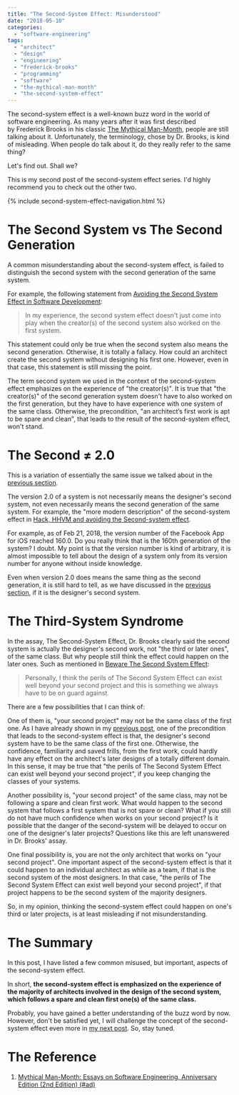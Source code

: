 ```yaml
---
title: "The Second-System Effect: Misunderstood"
date: "2018-05-10"
categories:
  - "software-engineering"
tags:
  - "architect"
  - "design"
  - "engineering"
  - "frederick-brooks"
  - "programming"
  - "software"
  - "the-mythical-man-month"
  - "the-second-system-effect"
---
```


The second-system effect is a well-known buzz word in the world of software engineering. As many years after it was first described by Frederick Brooks in his classic [The Mythical Man-Month](#the-reference), people are still talking about it. Unfortunately, the terminology, chose by Dr. Brooks, is kind of misleading. When people do talk about it, do they really refer to the same thing?

Let's find out. Shall we?

This is my second post of the second-system effect series. I'd highly recommend you to check out the other two.

{% include second-system-effect-navigation.html %}


# The Second System vs The Second Generation

A common misunderstanding about the second-system effect, is failed to distinguish the second system with the second generation of the same system.

For example, the following statement from [Avoiding the Second System Effect in Software Development](http://www.25hoursaday.com/weblog/2008/08/04/AvoidingTheSecondSystemEffectInSoftwareDevelopment.aspx):

> In my experience, the second system effect doesn't just come into play when the creator(s) of the second system also worked on the first system.

This statement could only be true when the second system also means the second generation. Otherwise, it is totally a fallacy. How could an architect create the second system without designing his first one. However, even in that case, this statement is still missing the point.

The term second system we used in the context of the second-system effect emphasizes on the experience of "the creator(s)". It is true that "the creator(s)" of the second generation system doesn't have to also worked on the first generation, but they have to have experience with one system of the same class. Otherwise, the precondition, "an architect’s first work is apt to be spare and clean", that leads to the result of the second-system effect, won't stand.


# The Second ≠ 2.0

This is a variation of essentially the same issue we talked about in the [previous section](#the-second-system-vs-the-second-generation).

The version 2.0 of a system is not necessarily means the designer's second system, not even necessarily means the second generation of the same system. For example, the "more modern description" of the second-system effect in [Hack, HHVM and avoiding the Second-system effect](http://bytepawn.com/hack-hhvm-second-system-effect.html).

For example, as of Feb 21, 2018, the version number of the Facebook App for iOS reached 160.0. Do you really think that is the 160th generation of the system? I doubt. My point is that the version number is kind of arbitrary, it is almost impossible to tell about the design of a system only from its version number for anyone without inside knowledge.

Even when version 2.0 does means the same thing as the second generation, it is still hard to tell, as we have discussed in the [previous section](#the-second-system-vs-the-second-generation), if it is the designer's second system.


# The Third-System Syndrome

In the assay, The Second-System Effect, Dr. Brooks clearly said the second system is actually the designer's second work, not "the third or later ones", of the same class. But why people still think the effect could happen on the later ones. Such as mentioned in [Beware The Second System Effect](http://robertgreiner.com/2012/07/the-second-system-effect/):

> Personally, I think the perils of The Second System Effect can exist well beyond your second project and this is something we always have to be on guard against.

There are a few possibilities that I can think of:

One of them is, "your second project" may not be the same class of the first one. As I have already shown in my [previous post]({{page.previous.url}}), one of the precondition that leads to the second-system effect is that, the designer's second system have to be the same class of the first one. Otherwise, the confidence, familiarity and saved frills, from the first work, could hardly have any effect on the architect's later designs of a totally different domain. In this sense, it may be true that "the perils of The Second System Effect can exist well beyond your second project", if you keep changing the classes of your systems.

Another possibility is, "your second project" of the same class, may not be following a spare and clean first work. What would happen to the second system that follows a first system that is not spare or clean? What if you still do not have much confidence when works on your second project? Is it possible that the danger of the second-system will be delayed to occur on one of the designer's later projects? Questions like this are left unanswered in Dr. Brooks' assay.

One final possibility is, you are not the only architect that works on "your second project". One important aspect of the second-system effect is that it could happen to an individual architect as while as a team, if that is the second system of the most designers. In that case, "the perils of The Second System Effect can exist well beyond your second project", if that project happens to be the second system of the majority designers.

So, in my opinion, thinking the second-system effect could happen on one's third or later projects, is at least misleading if not misunderstanding.


# The Summary

In this post, I have listed a few common misused, but important, aspects of the second-system effect.

In short, **the second-system effect is emphasized on the experience of the majority of architects involved in the design of the second system, which follows a spare and clean first one(s) of the same class.**

Probably, you have gained a better understanding of the buzz word by now. However, don't be satisfied yet, I will challenge the concept of the second-system effect even more in [my next post]({{page.next.url}}). So, stay tuned.


# The Reference

1. [Mythical Man-Month: Essays on Software Engineering, Anniversary Edition (2nd Edition) (#ad)](https://www.amazon.com)
